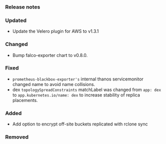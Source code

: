 ### Release notes

### Updated

- Update the Velero plugin for AWS to v1.3.1

### Changed

- Bump falco-exporter chart to v0.8.0.

### Fixed

- `prometheus-blackbox-exporter's` internal thanos servicemonitor changed name to avoid name collisions.
- dex `topologySpreadConstraints` matchLabel was changed from `app: dex` to `app.kubernetes.io/name: dex` to increase stability of replica placements.

### Added

- Add option to encrypt off-site buckets replicated with rclone sync

### Removed
